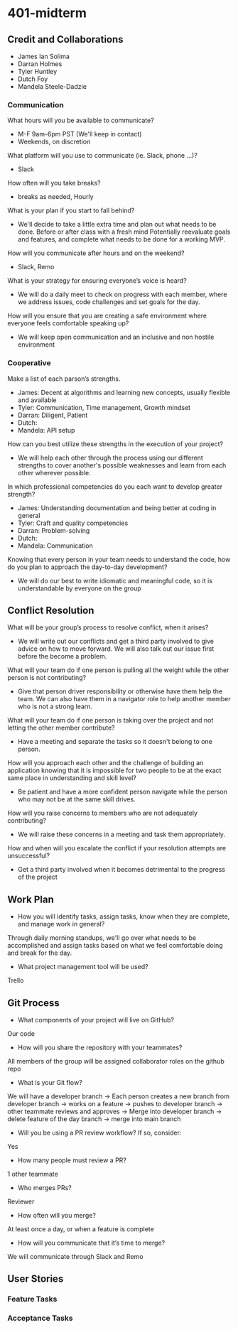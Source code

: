 # 401-midterm

## Credit and Collaborations

- James Ian Solima
- Darran Holmes
- Tyler Huntley
- Dutch Foy
- Mandela Steele-Dadzie

### Communication

What hours will you be available to communicate?

- M-F 9am-6pm PST (We'll keep in contact)
- Weekends, on discretion

What platform will you use to communicate (ie. Slack, phone …)?

- Slack

How often will you take breaks?

- breaks as needed, Hourly

What is your plan if you start to fall behind?

- We'll decide to take a little extra time and plan out what needs to be done. Before or after class with a fresh mind
Potentially reevaluate goals and features, and complete what needs to be done for a working MVP.

How will you communicate after hours and on the weekend?

- Slack, Remo

What is your strategy for ensuring everyone’s voice is heard?

- We will do a daily meet to check on progress with each member, where we address issues, code challenges and set goals for the day.

How will you ensure that you are creating a safe environment where everyone feels comfortable speaking up?

- We will keep open communication and an inclusive and non hostile environment

### Cooperative

Make a list of each parson’s strengths.

- James: Decent at algorithms and learning new concepts, usually flexible and available
- Tyler: Communication, Time management, Growth mindset
- Darran: Diligent, Patient
- Dutch:
- Mandela: API setup


How can you best utilize these strengths in the execution of your project?

- We will help each other through the process using our different strengths to cover another's possible weaknesses and learn from each other wherever possible. 

In which professional competencies do you each want to develop greater strength?

- James: Understanding documentation and being better at coding in general
- Tyler: Craft and quality competencies
- Darran: Problem-solving
- Dutch: 
- Mandela: Communication

Knowing that every person in your team needs to understand the code, how do you plan to approach the day-to-day development?

- We will do our best to write idiomatic and meaningful code, so it is understandable by everyone on the group

## Conflict Resolution

What will be your group’s process to resolve conflict, when it arises?

- We will write out our conflicts and get a third party involved to give advice on how to move forward. We will also talk out our issue first before the become a problem.

What will your team do if one person is pulling all the weight while the other person is not contributing?

- Give that person driver responsibility or otherwise have them help the team. We can also have them in a navigator role to help another member who is not a strong learn.

What will your team do if one person is taking over the project and not letting the other member contribute?

- Have a meeting and separate the tasks so it doesn't belong to one person. 

How will you approach each other and the challenge of building an application knowing that it is impossible for two people to be at the exact same place in understanding and skill level?

- Be patient and have a more confident person navigate while the person who may not be at the same skill drives.

How will you raise concerns to members who are not adequately contributing?

- We will raise these concerns in a meeting and task them appropriately.

How and when will you escalate the conflict if your resolution attempts are unsuccessful?

- Get a third party involved when it becomes detrimental to the progress of the project

## Work Plan

- How you will identify tasks, assign tasks, know when they are complete, and manage work in general?

Through daily morning standups, we'll go over what needs to be accomplished and assign tasks based on what we feel comfortable doing and break for the day.

- What project management tool will be used?

Trello

## Git Process

- What components of your project will live on GitHub?

Our code

- How will you share the repository with your teammates?

All members of the group will be assigned collaborator roles on the github repo

- What is your Git flow?

We will have a developer branch -> 
Each person creates a new branch from developer branch -> 
works on a feature -> pushes to developer branch -> 
other teammate reviews and approves -> 
Merge into developer branch -> 
delete feature of the day branch -> 
merge into main branch

- Will you be using a PR review workflow? If so, consider:

Yes

  - How many people must review a PR?
  
  1 other teammate
  
  - Who merges PRs?
  
  Reviewer
  
  - How often will you merge?
  
  At least once a day, or when a feature is complete
  
  - How will you communicate that it’s time to merge?
  
  We will communicate through Slack and Remo

## User Stories


### Feature Tasks


### Acceptance Tasks



